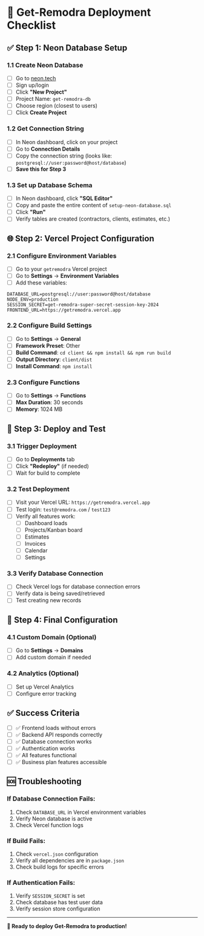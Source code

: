 # 🚀 Get-Remodra Deployment Checklist

## ✅ **Step 1: Neon Database Setup**

### 1.1 Create Neon Database
- [ ] Go to [neon.tech](https://neon.tech)
- [ ] Sign up/login
- [ ] Click **"New Project"**
- [ ] Project Name: `get-remodra-db`
- [ ] Choose region (closest to users)
- [ ] Click **Create Project**

### 1.2 Get Connection String
- [ ] In Neon dashboard, click on your project
- [ ] Go to **Connection Details**
- [ ] Copy the connection string (looks like: `postgresql://user:password@host/database`)
- [ ] **Save this for Step 3**

### 1.3 Set up Database Schema
- [ ] In Neon dashboard, click **"SQL Editor"**
- [ ] Copy and paste the entire content of `setup-neon-database.sql`
- [ ] Click **"Run"**
- [ ] Verify tables are created (contractors, clients, estimates, etc.)

## 🌐 **Step 2: Vercel Project Configuration**

### 2.1 Configure Environment Variables
- [ ] Go to your `getremodra` Vercel project
- [ ] Go to **Settings** → **Environment Variables**
- [ ] Add these variables:

```
DATABASE_URL=postgresql://user:password@host/database
NODE_ENV=production
SESSION_SECRET=get-remodra-super-secret-session-key-2024
FRONTEND_URL=https://getremodra.vercel.app
```

### 2.2 Configure Build Settings
- [ ] Go to **Settings** → **General**
- [ ] **Framework Preset**: Other
- [ ] **Build Command**: `cd client && npm install && npm run build`
- [ ] **Output Directory**: `client/dist`
- [ ] **Install Command**: `npm install`

### 2.3 Configure Functions
- [ ] Go to **Settings** → **Functions**
- [ ] **Max Duration**: 30 seconds
- [ ] **Memory**: 1024 MB

## 🔧 **Step 3: Deploy and Test**

### 3.1 Trigger Deployment
- [ ] Go to **Deployments** tab
- [ ] Click **"Redeploy"** (if needed)
- [ ] Wait for build to complete

### 3.2 Test Deployment
- [ ] Visit your Vercel URL: `https://getremodra.vercel.app`
- [ ] Test login: `test@remodra.com` / `test123`
- [ ] Verify all features work:
  - [ ] Dashboard loads
  - [ ] Projects/Kanban board
  - [ ] Estimates
  - [ ] Invoices
  - [ ] Calendar
  - [ ] Settings

### 3.3 Verify Database Connection
- [ ] Check Vercel logs for database connection errors
- [ ] Verify data is being saved/retrieved
- [ ] Test creating new records

## 🎯 **Step 4: Final Configuration**

### 4.1 Custom Domain (Optional)
- [ ] Go to **Settings** → **Domains**
- [ ] Add custom domain if needed

### 4.2 Analytics (Optional)
- [ ] Set up Vercel Analytics
- [ ] Configure error tracking

## ✅ **Success Criteria**

- [ ] ✅ Frontend loads without errors
- [ ] ✅ Backend API responds correctly
- [ ] ✅ Database connection works
- [ ] ✅ Authentication works
- [ ] ✅ All features functional
- [ ] ✅ Business plan features accessible

## 🆘 **Troubleshooting**

### If Database Connection Fails:
1. Check `DATABASE_URL` in Vercel environment variables
2. Verify Neon database is active
3. Check Vercel function logs

### If Build Fails:
1. Check `vercel.json` configuration
2. Verify all dependencies are in `package.json`
3. Check build logs for specific errors

### If Authentication Fails:
1. Verify `SESSION_SECRET` is set
2. Check database has test user data
3. Verify session store configuration

---

**🎉 Ready to deploy Get-Remodra to production!** 